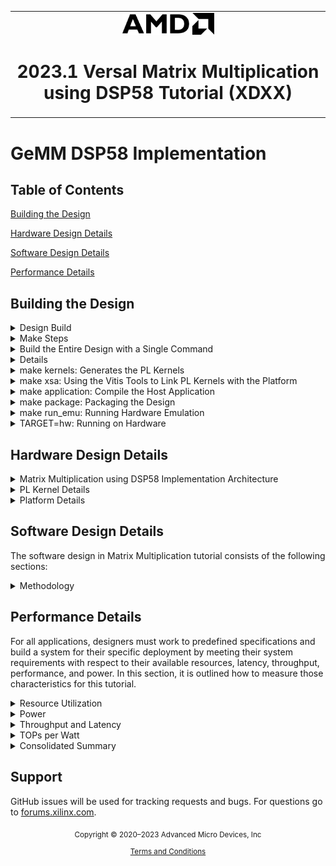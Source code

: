 <table class="sphinxhide" width="100%">
 <tr width="100%">
    <td align="center"><img src="https://raw.githubusercontent.com/Xilinx/Image-Collateral/main/xilinx-logo.png" width="30%"/><h1>2023.1 Versal Matrix Multiplication using DSP58 Tutorial (XDXX)</h1>
   </td>
 </tr>
</table>

# GeMM DSP58 Implementation

## Table of Contents

[Building the Design](#Building-the-Design)

[Hardware Design Details](#Hardware-Design-Details)

[Software Design Details](#Software-Design-Details)

[Performance Details](#Performance-Details)

## Building the Design

<details>
<summary>Design Build</summary> 
	
### Design Build

In this section, you learn to build and run the Matrix Multiplication design using the DSP58 Engines in Versal device. You will compile the design and integrate it into a larger system design (including the PS host application).

The Makefile used to build the design takes 2 user inputs from command line. These are -
TARGET (hw/hw_emu)
GEMM_SIZE (32, 64, 128, 256, 512 or 1024)

Based on these inputs, the design flow will generate a new directory (called `build/`). Underneath are subdirectories named gemm_GEMM_SIZExGEMM_SIZExGEMM_SIZE.  For example if GEMM_SIZE is given as 64, a subdirectory named gemm_64x64x64 will be created under build directory. Underneath, `hw_emu/` and/or `hw/` subfolders will be created. These folders contain a host app executable and the builds targeted to `hw` or `hw_emu` respectively. The `hw_emu/` subfolder contains the build for hardware emulation. The `hw/` subfolder contains the build for a hardware run on a VCK190 board.

</details>

<details>
<summary>Make Steps</summary> 
	
### Make Steps

To run the following `make` steps (for example, `make kernels`, `make xsa`, `make application`, and `make package`), you must be in the `gemm_dsp58/` folder. The following options can be specified in the `make` steps. Instructions for how to apply them are provided later in this section.

`TARGET:` This option can be set to `hw` or `hw_emu` to build the design in the hardware or hardware emulation flow. The default is `hw_emu`.

`GEMM_SIZE:` This option can be set to 32, 64, 128, 256, 512 or 1024

The Makefile uses the following directory references:

```
## Relative directory
RELATIVE_PROJECT_DIR := ./
PROJECT_REPO := $(shell readlink -f $(RELATIVE_PROJECT_DIR))
DESIGN_REPO  := $(PROJECT_REPO)/design
PL_SRC_REPO  := $(DESIGN_REPO)/pl_src
CONSTRAINTS_REPO  := $(PL_SRC_REPO)/constraints
HOST_APP_SRC := $(DESIGN_REPO)/host_app_src
SYSTEM_CONFIGS_REPO    := $(DESIGN_REPO)/system_configs
VIVADO_METRICS_SCRIPTS_REPO := $(DESIGN_REPO)/vivado_metrics_scripts

BASE_BLD_DIR := $(PROJECT_REPO)/build_$(PL_FREQ)
GEMM_BLD_DIR     := $(BASE_BLD_DIR)/gemm_$(MAT_DIMS)
BUILD_TARGET_DIR := $(GEMM_BLD_DIR)/$(TARGET)

VIVADO_REPORTS_REPO := $(PROJECT_REPO)/vivado_reports_dir
BLD_VIVADO_REPORTS_DIR := $(VIVADO_REPORTS_REPO)/gemm_$(MAT_DIMS)

EMBEDDED_PACKAGE_OUT := $(BUILD_TARGET_DIR)/package
EMBEDDED_EXEC_SCRIPT := run_script.sh

```

</details>

<details>
<summary>Build the Entire Design with a Single Command</summary>

### Build the Entire Design with a Single Command

If you are already familiar with Vitis kernel compilation flows, you can build the entire design with one command: 

```bash
make run (default TARGET=hw_emu, GEMM_SIZE=64) 
```

or 

```bash
make run TARGET=hw (Target is hardware, GEMM_SIZE=64)
```

This command runs the `make kernels`, `make xsa`, `make application`, `make package`, and `make run_emu` steps for hardware emulation or to run on hardware (VCK190 board) depending on the `TARGET` you specify. The settings also apply to individual make steps listed below.

The generated files are placed under an individual directory: `$(BUILD_TARGET_DIR)/`. Each `make` step to build the design is specified in the following sections. These sections also detail the options used and the location of input and output files in each case.

</details>

<details>

See [this page](https://docs.xilinx.com/r/en-US/ug1393-vitis-application-acceleration/v-Command) for a detailed description of all Vitis compiler switches. The following table provides a summary of the switches used. 


|Switch|Description|
|  ---  |  ---  |
|--target \| -t [hw\|hw_emu]|Specifies the build target.|
|--platform \| -f|Specifies the name of a supported acceleration platform as specified by the $PLATFORM_REPO_PATHS environment variable or the full path to the platform XPFM file.|
|--save-temps \| -s|Directs the Vitis compiler command to save intermediate files/directories created during the compilation and link process. Use the `--temp_dir` option to specify a location to write the intermediate files to.|
|--temp_dir <string>|This allows you to manage the location where the tool writes temporary files created during the build process. The temporary results are written by the Vitis compiler, and then removed, unless the `--save-temps` option is also specified.|
|--verbose|Display verbose/debug information.|
|--compile \| -c|Required for compilation to generate XO files from kernel source files.|
|--kernel \<arg\>\|-k \<arg\>|Compile only the specified kernel from the input file. Only one -k option is allowed per Vitis compiler command.|
|-D \| --define  \<Macro Name\>=\<value\>|Defines Macros for the compiler.|
|--output \| -o|Specifies the name of the output file generated by the V++ command. The kernel output should be XO.|

Following RTL files are used in this design

```
${PL_SRC_REPO}/rtl/BDELAY.vhd
${PL_SRC_REPO}/rtl/FIXGEMM.vhd
${PL_SRC_REPO}/rtl/SDELAY.vhd
${PL_SRC_REPO}/rtl/sfixed_pkg.vhd
${PL_SRC_REPO}/rtl/cfixed_pkg.vhd
${PL_SRC_REPO}/rtl/DSP_GW.vhd
${PL_SRC_REPO}/rtl/FIXGEMM_WRAPPER.vhd
${PL_SRC_REPO}/rtl/control_logic.sv
${PL_SRC_REPO}/rtl/gemm_top.sv
${PL_SRC_REPO}/rtl/ps_slave.sv
${PL_SRC_REPO}/rtl/DSP_data_controller.sv
${PL_SRC_REPO}/rtl/op_uram.sv
${PL_SRC_REPO}/rtl/row_uram.sv
${PL_SRC_REPO}/rtl/col_uram.sv
${PL_SRC_REPO}/rtl/gemm_large_ocm.sv
${PL_SRC_REPO}/rtl/partial_sum_bram.sv
${PL_SRC_REPO}/rtl/synchronizer.sv

```

<!---
(For hw_emu step, Row and Column URAMs are initialized to reduce simulation run time.) These files are located under $(PL_SRC_REPO)/mem_init_files/init_files_GEMM_SIZExGEMM_SIZExGEMM_SIZE folder)
--->

$(CONSTRAINTS_REPO)/gemm_dsp58.tcl provides constraints for synthesis and implementation. 

Following is the output xo file

```
$(PROJECT_REPO)/build/gemm_GEMM_SIZExGEMM_SIZExGEMM_SIZE/gemm_large_ocm.xo

```

</details>

<details>
<summary>make kernels: Generates the PL Kernels </summary> 

### make kernels: Generates the PL Kernels

This step uses the RTL and mem_init_files specified above to generate the PL kernel (gemm_large_ocm.xo)

</details>

<details>
<summary>make xsa: Using the Vitis Tools to Link PL Kernels with the Platform</summary> 
 
### make xsa: Using the Vitis Tools to Link HLS Kernels with the Platform

After the kernel is generated, you can use the Vitis compiler to link it with the platform to generate an XSA file. 

The Vitis tools allow you to integrate the kernels into an existing extensible platform. This is an automated step from a software developer perspective where the platform chosen is provided by the hardware designer (or you can opt to use one of the many extensible base platforms provided by Xilinx and the Vitis tools build the hardware design and integrate the kernels into the design).
 
The command to run this step is shown as follows 

```
make xsa TARGET=<hw/hw_emu> GEMM_SIZE=<64,128,256,512,1024>
``` 

The expanded command is as follows:

```
cd $(BUILD_TARGET_DIR);	\

v++ -l --platform xilinx_vck190_base_202310_1 --save-temps --temp_dir $(BUILD_TARGET_DIR)/_x \
   --verbose -g --clock.freqHz 500000000:gemm_large_ocm_0 --clock.defaultTolerance 0.001 \
   --config $(SYSTEM_CONFIGS_REPO)/gemm.cfg --vivado.prop fileset.sim_1.xsim.simulate.log_all_signals=true \
   --vivado.prop run.synth_1.{STEPS.SYNTH_DESIGN.ARGS.CONTROL_SET_OPT_THRESHOLD}={16} \
   --vivado.prop run.synth_1.{STEPS.SYNTH_DESIGN.ARGS.KEEP_EQUIVALENT_REGISTERS}={true} \
   --xp vivado_prop:run.impl_1.STEPS.PLACE_DESIGN.TCL.PRE=$(CONSTRAINTS_REPO)/gemm_dsp58.tcl
   -t hw_emu -o $(BUILD_TARGET_DIR)/gemm.hw_emu.xclbin $(PROJECT_REPO)/build/gemm_GEMM_SIZExGEMM_SIZExGEMM_SIZE/gemm_large_ocm.xo
```

See [this page](https://docs.xilinx.com/r/en-US/ug1393-vitis-application-acceleration/Building-the-Device-Binary) for a detailed description of Vitis linking options. The following table provides a summary of the switches used. 

|Switch|Description|
|  ---  |  ---  |
|--platform \| -f|Specifies the name of a supported acceleration platform as specified by the $PLATFORM_REPO_PATHS environment variable or the full path to the platform XPFM file.|
|--save-temps \| -s|Directs the V++ command to save intermediate files/directories created during the compilation and link process. Use the `--temp_dir` option to specify a location to write the intermediate files to.|
|--temp_dir <string>|This allows you to manage the location where the tool writes temporary files created during the build process. The temporary results are written by the Vitis compiler, and then removed, unless the `--save-temps` option is also specified.|
|--verbose|Display verbose/debug information.|
|--output \| -o|Specifies the name of the output file generated by the V++ command. In this design the outputs of the HLS/DSP kernels with their interfacing with the PL kernels are in XO files.|
|--vivado.prop \<arg\>|Specifies properties for the Vivado Design Suite to be used during synthesis and implementation of the FPGA binary (xclbin). See [this page](https://docs.xilinx.com/r/en-US/ug1393-vitis-application-acceleration/vivado-Options) for detailed Vivado options.|
|--profile.data [<kernel_name>\|all]:[<cu_name>\|all]:[<interface_name>\|all]\(:[counters\|all]\)|Enables monitoring of data ports through the monitor IPs. This option needs to be specified during linking. See [this page](https://docs.xilinx.com/r/en-US/ug1393-vitis-application-acceleration/profile-Options) for detailed profiling options.|
|--profile.trace_memory \<FIFO\>:\<size\>\|\<MEMORY\>[\<n\>]|When building the hardware target \(-t=hw\), use this option to specify the type and amount of memory to use for capturing trace data. See [this page](https://docs.xilinx.com/r/en-US/ug1393-vitis-application-acceleration/profile-Options) for detailed profiling options.|
|--config <config_file>|Specifies a configuration file containing V++ switches.|

The information to tell the linker how to connect the PL kernels together is described in a configuration file, `system_configs/gemm.cfg`. The file describes the overall connection scheme of the system.

```
[connectivity]
nk=gemm_large_ocm:1:gemm_large_ocm_0

[clock]
id=0:gemm_large_ocm_0.S_AXI_ACLK

[advanced]
## Disable Profiling in hw_emu so that it is faster...
param=hw_emu.enableProfiling=false
## Export the xsa of the design..
param=compiler.addOutputTypes=hw_export
param=compiler.worstNegativeSlack=-1.0
[vivado]
prop=run.synth_1.STRATEGY=Flow_PerfOptimized_high
prop=run.impl_1.STEPS.OPT_DESIGN.is_enabled=true
prop=run.impl_1.STEPS.OPT_DESIGN.ARGS.DIRECTIVE=Explore
prop=run.impl_1.STEPS.PLACE_DESIGN.ARGS.DIRECTIVE=ExtraTimingOpt
prop=run.impl_1.STEPS.PHYS_OPT_DESIGN.is_enabled=true
prop=run.impl_1.STEPS.PHYS_OPT_DESIGN.ARGS.DIRECTIVE=AggressiveExplore
#prop=run.impl_1.STEPS.ROUTE_DESIGN.ARGS.MORE OPTIONS=-tns_cleanup
prop=run.impl_1.STEPS.ROUTE_DESIGN.ARGS.DIRECTIVE=AggressiveExplore
```

See [this page](https://docs.xilinx.com/r/en-US/ug1393-vitis-application-acceleration/Vitis-Compiler-Configuration-File) for a detailed description of the Vitis compiler configuration file. A summary of the configuration options used is provided in the following table. 


|Switch|Comment|
|  ---  |  ---  |
|--connectivity.nk|Number of kernels. `gemm_large_ocm:1:gemm_large_ocm_0` means that the Vitis compiler should instantiate one gemm_large_ocm kernel and name the instance `gemm_large_ocm_0`.|
|param=hw_emu.enableProfiling=false - This option disables profiing during hw_emu for faster run time|
|param=compiler.addOutputTypes=hw_export| This option tells the Vitis compiler that besides creating an XCLBIN file, it also outputs an XSA file which is needed to create a post-Vivado fixed platform for Vitis software development.|
param=compiler.worstNegativeSlack=-1.0 - This parameter sets 210ps tolerance for WNS
prop=run.synth_1.STRATEGY=Flow_PerfOptimized_high - This parameter sets Synthesis streategy
prop=run.impl_1.STEPS.OPT_DESIGN.is_enabled=true - This option enables opt design directive
prop=run.impl_1.STEPS.OPT_DESIGN.ARGS.DIRECTIVE=Explore - This option sets the value of opt design stage directive
prop=run.impl_1.STEPS.PLACE_DESIGN.ARGS.DIRECTIVE=ExtraTimingOpt - This option sets the value of place design directive
prop=run.impl_1.STEPS.PHYS_OPT_DESIGN.is_enabled=true - This option enables physical optimzation directive
prop=run.impl_1.STEPS.PHYS_OPT_DESIGN.ARGS.DIRECTIVE=AggressiveExplore - This option sets value of physical optimization directive
prop=run.impl_1.STEPS.ROUTE_DESIGN.ARGS.DIRECTIVE=AggressiveExplore - This option sets value of route design directive

The Vitis™ compiler calls the Vivado™ IP integrator under the hood to build the design. The platform and kernels are input to the Vivado Design Suite, which produces a simulation XSA or an XSA after running place and route on the design. The point at which the XSA is produced from Vivado depends on the `-target` option set on the Vitis compiler command line. 

You can now view the Vivado project, which is located in the `$(BUILD_TARGET_DIR)/_x/link/vivado/vpl/prj` directory. You have now generated the XCLBIN file, `$(BUILD_TARGET_DIR)/gemm.hw_emu.xclbin`, that is used to execute your design on the platform.

</details>

<details>
<summary>make application: Compile the Host Application</summary> 

### make application: Compile the Host Application

You can compile the host application by following the typical cross-compilation flow for the Cortex A72 processor. To build the application, run the following command 

```
make application 
```
or

```
cd $(BUILD_TARGET_DIR);	\

aarch64-xilinx-linux-g++ -mcpu=cortex-a72.cortex-a53 -march=armv8-a+crc -fstack-protector-strong \
   -D_FORTIFY_SOURCE=2 -Wformat -Wformat-security -Werror=format-security --sysroot=$(SDKTARGETSYSROOT) -O -c \
   -std=c++14 -D__linux__ \
   -DM_LARGE=$(GEMM_SIZE) -DN_LARGE=$(GEMM_SIZE) -DL_LARGE=$(GEMM_SIZE) \
   -I$(SDKTARGETSYSROOT)/usr/include/xrt -I$(SDKTARGETSYSROOT)/usr/include -I$(SDKTARGETSYSROOT)/usr/lib -I$(HOST_APP_SRC)/$(MAT_DIMS) \
$(HOST_APP_SRC)/main.cpp -o $(BUILD_TARGET_DIR)/gemm_top_app.o \
   -L$(SDKTARGETSYSROOT)/lib -lxrt_coreutil

aarch64-xilinx-linux-g++  -mcpu=cortex-a72.cortex-a53 -march=armv8-a+crc -fstack-protector-strong \
   -D_FORTIFY_SOURCE=2 -Wformat -Wformat-security -Werror=format-security --sysroot=$(SDKTARGETSYSROOT) \
   $(BUILD_TARGET_DIR)/gemm_top_app.o -L$(SDKTARGETSYSROOT)/usr/lib -lxrt_coreutil \
   -o $(BUILD_TARGET_DIR)/gemm_dsp_xrt.elf
```


See [this page](https://xilinx.github.io/XRT/master/html/index.html) for XRT documentation. See [this page](https://docs.xilinx.com/r/en-US/ug1076-ai-engine-environment/Programming-the-PS-Host-Application) for details of host application programming.


|Switch|Description|
|  ---  |  ---  |
|-O \| Optimize.| Optimizing compilation takes somewhat more time, and a lot more memory for a large function. With -O, the compiler tries to reduce code size and execution time, without performing any optimizations that can take a great deal of compilation time.|
|-D__linux__|
|-DXAIE_DEBUG|Enable debug interface capabilities where certain core status, event status, or stack trace can be dumped out.|
|-D\<Pre-processor Macro String\>=\<value\>|Pass Pre-processor Macro definitions to the cross-compiler.|
|-I \<dir\>|Add the directory `dir` to the list of directories to be searched for header files.|
|-o \<file\>|Place output in file `<file>`. This applies regardless of the output being produced, whether it be an executable file, an object file, an assembler file or preprocessed C code.|
|--sysroot=\<dir\>|Use `dir` as the logical root directory for headers and libraries. For example, if the compiler would normally search for headers in `/usr/include` and libraries in `/usr/lib`, it will instead search `dir/usr/include` and `dir/usr/lib`. This is automatically set by the `env_setup.sh` script|
|-l\<library\>|Search the library named `library` when linking. The 2D-FFT tutorial requires `adf_api_xrt` and `xrt_coreutil` libraries.|
|-L \<dir\>|Add directory `<dir>` to the list of directories to be searched for -l.|

The following is a description of the input sources compiled by the cross-compiler compiler command. 

|Inputs Sources|Description|
|  ---  |  ---  |
|$(HOST_APP_SRC)/main.cpp|Source application file for the `gemm_dsp_xrt.elf` that will run on an A72 processor.|
|$(HOST_APP_SRC)/matrix_A_data.h, matrix_B_data.h|Matrix A and B Data to be used for matrix multiplication.|
|$(HOST_APP_SRC)/output_data.h|Golden data to which DUT output will be compared.|

The following is a description of the output objects that results from executing the cross-compiler command with the above inputs and options. 

|Output Objects|Description|
|  ---  |  ---  |
|$(BUILD_TARGET_DIR)/gemm_dsp_xrt.elf|The executable that will run on an A72 processor.|

</details>

<details>
<summary>make package: Packaging the Design</summary> 
 
### make package: Packaging the Design

With the Kernel outputs created, as well as the new platform, you can now generate the programmable device image (PDI) and a package to be used on an SD card. The PDI contains all the executables, bitstreams, and configurations of the device. The packaged SD card directory contains everything to boot Linux, the generated applications, and the XCLBIN.

The command to run this step is as follows (default `TARGET=hw_emu`):

```
make package
``` 

or 

```
cp $(PROJECT_REPO)/run_script.sh $(BUILD_TARGET_DIR)/
cd $(BUILD_TARGET_DIR);	\

v++ -p -t hw --save-temps --temp_dir $(BUILD_TARGET_DIR)/_x -f xilinx_vck190_base_202310_1 \
   --package.rootfs $(XLNX_VERSAL)/rootfs.ext4 --package.kernel_image $(XLNX_VERSAL)/Image --package.boot_mode=sd \
   --package.out_dir $(BUILD_TARGET_DIR)/package --package.image_format=ext4 --package.sd_file $(BUILD_TARGET_DIR)/gemm_dsp_xrt.elf \
   $(BUILD_TARGET_DIR)/gemm.hw.xclbin
```

If the `XRT_ROOT` is set, the following Vitis compiler flags are also set:

```
   --package.sd_dir $(XRT_ROOT)
```

See [this page](https://docs.xilinx.com/r/en-US/ug1393-vitis-application-acceleration/package-Options) for more details about packaging the system.


|Switch|Description|
|  ---  |  ---  |
|--target \| -t [hw\|hw_emu]|Specifies the build target.|
|--package \| -p|Packages the final product at the end of the Vitis compile and link build process.|
|--package.rootfs \<arg\>|Where \<arg\> specifies the absolute or relative path to a processed Linux root file system file. The platform RootFS file is available for download from xilinx.com. Refer to the [Vitis Software Platform Installation](https://docs.xilinx.com/r/en-US/ug1393-vitis-application-acceleration/Vitis-Software-Platform-Installation) for more information.|
|--package.kernel_image \<arg\>|Where \<arg\> specifies the absolute or relative path to a Linux kernel image file. Overrides the existing image available in the platform. The platform image file is available for download from xilinx.com. Refer to the [Vitis Software Platform Installation](https://docs.xilinx.com/r/en-US/ug1393-vitis-application-acceleration/Vitis-Software-Platform-Installation) for more information.|
|--package.boot_mode \<arg\>|Where \<arg\> specifies <ospi\|qspi\|sd> Boot mode used for running the application in emulation or on hardware.|
|--package.image_format|Where \<arg\> specifies \<ext4\|fat32\> output image file format. `ext4` is the Linux file system and `fat32` is the Windows file system.|
|--package.sd_file|Where \<arg\> specifies an ELF or other data file to package into the `sd_card` directory/image. This option can be used repeatedly to specify multiple files to add to the `sd_card`.|

|Inputs Sources|Description|
|  ---  |  ---  |
|$(XRT_ROOT)|The PS host application needs the XRT headers in this folder to execute. Set in the `env_setup.sh`.|
|$(XLNX_VERSAL)/rootfs.ext4|The root filesystem file for PetaLinux.|
$(XLNX_VERSAL)/Image|The pre-built PetaLinux image the processor boots from.|
|$(BUILD_TARGET_DIR)/gemm_dsp_xrt.elf|The PS host application executable created in the `make application` step.|
|$(BUILD_TARGET_DIR)/gemm.hw_emu.xclbin|The XCLBIN file created in the `make xclbin` step.|

The output of the V++ Package step is the package directory that contains the contents to run hardware emulation. 

|Output Objects|Description|
|  ---  |  ---  |
|$(BUILD_TARGET_DIR)/package|The hardware emulation package that contains the boot file, hardware emulation launch script, the PLM and PMC boot files, the PMC and QEMU command argument specification files, and the Vivado simulation folder.|

</details>

<details>
<summary>make run_emu: Running Hardware Emulation</summary>

### make run_emu: Running Hardware Emulation

After packaging, everything is set to run hardware emulation. To run emulation, use the following command (default `TARGET=hw_emu`):

```
make run_emu 
```

or

```
###########################################################################
Hardware Emulation Goto:
$(BUILD_TARGET_DIR)/package

and do:
./launch_hw_emu.sh or ./launch_hw_emu.sh -g (for waveform viewer)...

```
When hardware emulation is launched, you see the QEMU simulator load. Wait for the autoboot countdown to go to zero. After a few minutes, the root Linux prompt comes up: 

```bash
root@versal-rootfs-common-2023.1:~#
```

After the root prompt comes up, run the following commands to run the design:  

```
cd /mnt
export XILINX_XRT=/usr
./gemm_dsp_xrt.elf a.xclbin
```

The `gemm_dsp_xrt.elf` executes. After a few minutes, you should see the output with `TEST PASSED` on the console. When this is shown, run the following keyboard command to exit the QEMU instance: 

```
#To exit QEMU Simulation
Press CtrlA, let go of the keyboard, and then press x 
```

To run with waveform, do the following:

```
cd $(BUILD_TARGET_DIR)/package
./launch_hw_emu.sh -g
```
The XSIM Waveform Viewer is launched. Drag and drop the signals into the viewer and click **Play** to start the emulation. Go back to the terminal and wait for the Linux prompt to show up. In the XSIM Waveform Viewer, you will see the signals you added to the waveform adjusting over the execution of the design. When this is done, hit the pause button and close the window to end the emulation.Data Integrity mismatch due to software issue in Hardware Emulation,Design works in Hardware run.

</details>

<details>
<summary>TARGET=hw: Running on Hardware</summary>

### Running on Hardware

To run the design on hardware, rerun the following `make` steps with `TARGET=hw` and other applicable options (see the preceding `make` steps specified above).

```
make kernels TARGET=hw 
make xsa TARGET=hw 
make application TARGET=hw
make package TARGET=hw 
```

These commands create a `$(BUILD_TARGET_DIR)` folder with the kernels, xsa, and `package` for a hardware run. 

Run the following step to set up the execution file, generated images, and base images (`$(BUILD_TARGET_DIR)/package/sd_card` and `$(BUILD_TARGET_DIR)/package/sd_card.img`).

```
make run_emu TARGET=hw 
```

These commands create a `build/hw` folder with the kernels, XCLBIN, and `package` for a hardware run. Follow steps 1-9 to run the `gemm_dsp_xrt.elf` executable on your VCK190 board. 

**Step 1.** Ensure your board is powered off. 

**Step 2.** Use an SD card writer (such as balenaEtcher) to flash the `sd_card.img` file to an SD card. 

**Step 3.** Plug the flashed SD card into the top slot of the VCK190 board. 

**Step 4.** Set the switch (`SW1 Mode\[3:0\]=1110 = OFF OFF OFF ON`).

**Step 5.** Connect your computer to the VCK190 board using the USB cable included with the board. 

**Step 6.** Open a TeraTerm terminal and select the correct COM port. Set the port settings to the following: 

```
Port: <COMMXX>
Speed: 115200
Data: 8 bit
Parity: none
Stop Bits: 1 bit
Flow control: none
Transmit delay: 0 msec/char 0 msec/line
```

**Step 7.** Power on the board.

**Step 8.** Wait until you see the `root@versal-rootfs-common-2023_1` Linux command prompt. Press enter a few times to get past any `xinit` errors. 

**Step 9.** Run the following commands in the TeraTerm terminal: 

```
mount /dev/mmcblk0p1 /mnt
cd /mnt
export XILINX_XRT=/usr

./gemm_dsp_xrt.elf a.xclbin
```

</details>

## Hardware Design Details

<details>
<summary> Matrix Multiplication using DSP58 Implementation Architecture </summary>

### Matrix Multiplication using DSP58 Implementation Architecture 

In this design, Matrix Multiplication is implemented using DSP58 Systolic array of size 32x32. i.e There are 32 DSP58 cascade chains, each chain having 32 DSP58s. Thus 32x32 matrix is the basic matrix multiplication size. Larger matrices are broken down into submatrices of size 32x32. 

Basic 32x32 Multiplication is performed as follows -

Matrix A row data moves upwards along DSP A Port cascade chain. For first 32 clocks data is only shifted into the DSP chains. So after 32 clocks, Row 0 of Matrix A is populated in first DSP cascade chain,
Row 1 is populated in next cascade chain and so on, as shown in the below diagram. 
show in the below diagram

![Image of Matrix A data movement](images/Matrix_A_data_movement.png)

#### Calculating First Row of Output Matrix

After Matrix A elements are shifted into cascade chain, last row of matrix B is driven clock-by-clock to the bottom most DSP of the first cascade chain, as shown in the below diagram

![Image of Matrix B data movement](images/Matrix_B_data_movement.png)

First Row of output matrix is calculated as follows - 

Bottom most DSP calculates A[0,31] *B[31,0] and sends the output to upper DSP via PCOUT cascade port. On 2nd clock upper DSP starts receiving B[30,0], B[30,1], … B[30,31] (i.e Row 30 of Matrix B).
So,on 2nd clock, 2nd DSP calculates A[0,30]* B [30,0] + PCOUT = A[0,30] *B[30,0] + A[0,31]* B[31,0], and sends it up to the 3rd DSP. 3rd DSP starts receiving Matrix B Column 29 on 3rd clock, computes 
3rd MAC operation and send up to 4th DSP. Thus after 32nd clock, top DSP has generated Row 0 Column 0 element of the output matrix.

On 2nd clock, bottom DSP receives B[31,1] and it calculates A[0,31] * B[31,1] which is the beginning of the MAC operation for Row 0 Column 1 element of output matrix. Row 0, Column 1 calculations traverse 
upwards in a similar way, and on 33rd clock, top DSP generates Row  0 Column 1 element of the output matrix. 

Similarly for next 30 clocks, (that is, clock 34 to 63) top DSP of first cascade chain generates other 30 elements of Row 0 of the output matrix

Other rows of output matrix are calculated as follows - 

B[31,0], B[31,1], … B[31,31] elements, that is row 31 of Matrix B is shifted to next DSP chain every clock. Hence Start of driving Matrix A Rows to subsequent DSP chains is also started with one clock delay.
So bottom DSP of 2nd cascade chain starts on 2nd clock and it computes A[1,31] * B[31,0], which is beginning of the MAC operation for Row 1 Column 0 element of output matrix. Thus 2nd cascade chain is 1 
clock delayed wrt first cascade chain and it generates its 32 outputs from clock 33 to 64. These outputs are Row 1 of the output matrix. Each subsequenct cascade chain is one clock delayed wrt previous 
chain, and thus the last cascade chain generates Row 31 outputs on clock 63 to 94.

#### 32x32 Matrix Multiplication Latency

For the first 32 clocks, Matrix A Row 0 is loaded into first cascade chain. Over next 32 clocks, First cascade chain calculates first row of output matrix, and for next 32 clocks, other rows of
output matrix are generated. However after 64 clocks, first DSP cascade chain can receive first row data for next 32x32 matrix.

Larger matrices are broken down into smaller 32x32 matrices. For example, 1Kx1Kx1K Matrices are represented as follows, where each box is 32x32 matrix –

![Image of GEMM DSP Implementation Submatrices](images/submatrices.png)

Output matrix is -

![Image of GEMM DSP Implementation Output Matrix](images/output_matrix.png)

#### Data Flow for larger matrices 

Matrix A00 is first multiplied with Matrix B00, which is the basic 32x32 matrix multiplication. Over the first 96 clocks, each DSP chain produces 32 outputs, thus total 1K outputs are generated which are the partial sums for the final output. These partial sums are written to 64 partial sum BRAMs.
After 64 clocks, first cascade chain is done with A00 *B00 submatrix, and it then starts performing A00* B01 to calculate partial sums for the
next column of the output matrix. Likewise over next 32 clocks, other DSP cascade chains will also complete A00 *B00 matrix multiplication and
move to A00* B01 submatrix multiplication. This way Matrix A00 is multiplied with Matrix B00, B01, B02 … B0,31.

This completes A00 submatrix multiplications. Next, we read A01 submatrix of Matrix A, and it gets multiplied with submatrices of Matrix B. The 
partial sums are added to the partial sums previous generated, and stored back. Thus we will keep moving along the first row of Matirx A and 
multiply that submatrix with submatrices of Matirx B. This will continue for 32 iterations, and in the 32nd iteration, data is written to Output 
BRAM instead of partial Sum BRAM. This completes computation of the first row of the output matrix.

Then we will move to the next row of Matrix A and all these steps are repeated. After 32 such iterations, 1Kx1Kx1K matrix multiplication will be completed.

#### Matrix Calculation Latency for large matrices

32x32 matrix calculation requires 96 clocks. However first cascade chain in the DSP58 array is done with its computation after 64 clocks, and it 
can start receiving data for next submatrix. Thus for 32 clocks, there is overlap of previous and new submatrix calculations. So the total
number of clocks required for large matix multiplication is 64 * No. of Sbumatrices + 32.

In this design, DSP clock is operating at 750MHz (1.33ns). 

The following figure shows block diagram of the design. 

![Image of GEMM DSP Implementation Architecture](images/Gemm_DSP_Block_Diagram.png)

</details>

<details>
<summary>PL Kernel Details</summary>

### PL Kernel Details

GeMM DSP RTL design can be divided into 2 main parts -
 First one is the core matrix mutliplication functionality, gemm_top module is the top level module that implements this functionality.
 Second part involves data mover logic for writing Matrix A and B data and to read the matrix output from host application. This is implemented in ps_slave module.

 In this design, core DSP logic operates at 750MHz while rest of the logic operates at 375 MHz. There is synchronizer module to handle synchronization of signals going across these 2 clock domains

 gemm_large_ocm \
 |-gemm_top \
 |-ps_slave \
 |-synchronizer

 Underneath gemm_top module, following modules are instantiated -

 1. FIXGEMM_WRAPPER - This module implements the systolic array of 1K DSP58 Engines
 2. row_uram - These are the URAMs which store Matrix A data. Entire 1Kx1K matrix A is stored in URAMs
 3. col_uram - These are the URAMs which store Matrix B data. Entire 1Kx1K matrix B is stored in URAMs
 4. partial_sum_bram - There are 64 partial Sum BRAMs (512 x 64) to store the partial sum
 5. op_uram - These URAMs store the final output of the matrix multiplication
 6. DSP_data_controller - This module controls input data to DSP58 array and output from DSP58 array  
 7. control_logic  - This module controls writes/reads to/from URAMs

 Underneath FIXGEMM_WRAPPER, FIXGEMM entity is instantiated, underneath which there is DSP_GW instantiations.

</details>

<details>
<summary>Platform Details</summary>

### Platform Details

The base platform contains the control interface and processing system (CIPS), NoC,and the interfaces among them.
 The Vitis compiler linker step builds on top of the base platform by adding the PL kernels. To add the various 
functions in a system-level design, PL kernels are added to the base platform depending on the application (that is, the PL kernels present in each design might vary). In the design, the components are added by the Vitis 
compiler `-l` step. 

(See [make xsa](#make-xsa-using-the-vitis-tools-to-link-hls-kernels-with-the-platform)) and include the following:

* `gemm_large_ocm` DSP kernel (`gemm_large_ocm.xo`)
* Connections interfaces are defined in the system configuration file

To see a schematic view of the design with the extended platform as shown in the following figure, open the following in Vivado:

`build/gemm_GEMM_SIZExGEMM_SIZExGEMM_SIZE/[hw|hw_emu]/_x/link/vivado/vpl/prj/prj.xpr`

</details>

## Software Design Details

The software design in Matrix Multiplication tutorial consists of the following sections:

<details>
<summary>Methodology</summary>

### Methodology

#### Frequency Selection

The `gemm_large_ocm` kernel operates at 800 MHz

#### Timing Closure


For timing closure of the whole design, different implementation properties are used, as mentioned in the `make xsa` step above. These strategies are required because timing is not met for default implementation settings. Routing Congestion limits operating frequency to 800MHz. 

For more information about implementation strategies, see the _Vivado Implementation User Guide_ [UG904](https://docs.xilinx.com/r/en-US/ug904-vivado-implementation)

### Data Flow

Host ps_app writes Matrix A and B data and enables DUT. It then polls for Done signal from DUT. When DUT is done, Host app reads Output URAM and compares the URAM read data with golden data. Golden input Matrix data for Matrix A and B, and golden expected data are stored in arrays which are read by host app.

#### Top Function

The PS host application (`main.cpp`) is cross-compiled to get the executable. Flow in main.cpp is as follows -

1. Include the required headers and define the required macros:

```
#include <stdio.h>
#include <stdlib.h>
#include <stdint.h>
#include <fstream>
#include <iostream>
#include <string>
#include "experimental/xrt_aie.h"
#include "experimental/xrt_kernel.h"
#include "experimental/xrt_bo.h"

2. Include input and output arrays

#include "matrix_A_data.h"
#include "matrix_B_data.h"
#include "output_data.h"

...
```

3. Check the command line argument. The beginning of the A72 application is represented by the `main` function. It takes in one command line argument: an XCLBIN file.

   - Open the device and load the XCLBIN:

   ```
   auto dhdl = xrtDeviceOpen(0);
   auto xclbin = load_xclbin(dhdl, xclbinFilename);
   auto top = reinterpret_cast<const axlf*>(xclbin.data());
   ```
   - Open the GEMM DSP58 kernel and obtain handles to start the kernel. 

   ```
   ...
   xrtKernelHandle gemm_top_khdl;
   xrtRunHandle gemm_top_rhdl;
   ...
   gemm_top_khdl = xrtPLKernelOpen(dhdl, top->m_header.uuid, gemm_top_obj);
   gemm_top_rhdl = xrtRunOpen(gemm_top_khdl);
   ...
   ```

```
4. main Function
int main(int argc, char** argv)
```
#### Sub-Function Details
test_gemm - This function programs matrix A and B URAMs from the array data and sets other control registers and then enables the gemm kernel.

check_done - This function polls for Done signal to be set from DUT.

read_perf - This function reads the performance counter value counted by the DUT. Gemm kernel counts the number of clocks required for matrix multiplication operation. Note - this count does not include time required for input and output data movement.

golden_check - This function compares data from Output URAM with the golden data. It maintains error counter which is used to decide if test passed or failed.

gemm_soft_reset_pulse - This function generates soft reset to DUT. 

<summary>PS Host Application</summary>
	
### PS Host Application

```
void gemm_bring_up(void) 
{

unsigned int i, j;
uint32_t uram_data;
unsigned int waddr;
    printf("Writing into registers\n");
    // 1. Write to Control register with Address autoincrement bit set to 1
    //    Write to address 0x10 data = 0x2
    xrtKernelWriteRegister(gemm_top_khdl, 0x10,  0x2);
    // 2. Write to Indirect address register value of 0
    //    Write to address 0x1C, data = 0
    xrtKernelWriteRegister(gemm_top_khdl, 0x1C,  0x0);

    // 3. Write to indirect address control register, Valid bit = 1, R/W## = 0
    //    Write to address 0x18 data = 0x1
    xrtKernelWriteRegister(gemm_top_khdl, 0x18,  0x1);

    // Write 16 32x32 A Matrices into Row URAMs at adress 0x20
    // Size of each Matrix is 2KB, total size = 32KB
    // Data is arrangde in 32-bit wide entry (4Byte)
    // So total lines = 8K
     
    printf("Writing Matrix A\n");
    waddr = 0;
    for (i=0; i<NUM_ROW_URAM; i=i+1) {   // Only 8 URAMs are populated
       for (j=0; j<(MATRIX_A_SIZE/NUM_ROW_URAM); j=j+1) { // 1024 locations written to 8 URAMs
          uram_data = matrix_A_data[MATRIX_A_SIZE/NUM_COL_URAM*i+j]; 
          xrtKernelWriteRegister (gemm_top_khdl, 0x20, uram_data);
       }
       // Increment the address
       waddr += 0x8000;
       xrtKernelWriteRegister (gemm_top_khdl, 0x1c, waddr);
    }
    
    waddr = 0x200000;
    xrtKernelWriteRegister (gemm_top_khdl, 0x1c, waddr);
    printf("Writing Matrix B\n");
    for (i=0; i<NUM_COL_URAM; i=i+1) {   // Only 8 URAMs are populated
       for (j=0; j<(MATRIX_B_SIZE/NUM_COL_URAM); j=j+1) { // 1024 locations written to 8 URAMs
          uram_data = matrix_B_data[MATRIX_B_SIZE/NUM_COL_URAM*i+j]; 
          xrtKernelWriteRegister (gemm_top_khdl, 0x20, uram_data);
       }
       // Increment the address
       waddr += 0x8000;
       xrtKernelWriteRegister (gemm_top_khdl, 0x1c, waddr);
    }
    
    // Set DUT Enable bit
    // Write to address 0x10, data = 0x3
    xrtKernelWriteRegister (gemm_top_khdl, 0x10, 0x3); 

}

```


5. Data Integrity Check is performed by running golden_check function 

```
void golden_check(unsigned int *mismatch_count) 
{

uint16_t golden_data_lower;
uint16_t golden_data_upper;
uint32_t read_data;
uint16_t read_data_lower;
uint16_t read_data_upper;
uint32_t read_addr;
unsigned int i, Done;
unsigned int match_count;

    // Poll for Done bit from DUT
    //printf("entered golden_check");
    //while (Done == 0) {
        // Read address 4
    //    xrtKernelReadRegister(gemm_top_khdl, 0x14, &read_data);
    //    Done = read_data & 0x1;
    //}

    // Write to indirect address control register, Vali = 1, R/W## = 1
    // Write to address 8, data = 0x3
    // xrtKernelWriteRegister (gemm_top_khdl, 0x18, 0x3);

    // Read 16 32x32 Matrices from Output URAMs from address 0x24
    // Total data is 32KB, 2-bytes read at a time, total 16K reads
    match_count = 0;
    mismatch_count = 0;
    for (i=0; i<8192; i=i+2) {
      golden_data_lower = output_data [i];
      golden_data_upper = output_data [i+1];
      xrtKernelReadRegister (gemm_top_khdl, 0x24, &read_data);
      read_data_lower = read_data & 0xFFFF;
      read_data_upper = read_data >> 16; 
      if (golden_data_lower != read_data_lower) {
         printf ("Data mismatch Addr : 0x%x, Golden Data : 0x%x, Read Data : 0x%x\n", i, golden_data_lower, read_data_lower);
         mismatch_count++;
      } else {
         //printf ("Data match Addr : 0x%x, Golden Data : 0x%x, Read Data : 0x%x\n", i, golden_data_lower, read_data_lower);
         match_count++;
      }
      if (golden_data_upper != read_data_upper) {
         printf ("Data mismatch Addr : 0x%x, Golden Data : 0x%x, Read Data : 0x%x\n", i+1, golden_data_upper, read_data_upper);
         mismatch_count++;
      } else {
         //printf ("Data match Addr : 0x%x, Golden Data : 0x%x, Read Data : 0x%x\n", i+1, golden_data_upper, read_data_upper);
         match_count++;
      }
    }  
    printf ("Match Count : %u, Mismatch Count : %u\n", match_count, *mismatch_count);
}

```

</details>

## Performance Details

For all applications, designers must work to predefined specifications and build a system for their specific deployment by meeting their system requirements with respect to their available resources, latency, throughput, performance, and power. In this section, it is outlined how to measure those characteristics for this tutorial. 

<details>
<summary>Resource Utilization</summary> 

### Resource Utilization

Resource utilization and power are measured using Vivado, vcdanalyze, and Xilinx Power Estimator (XPE) for Versal (2023.1 version) tools.

The registers, CLB LUT, BRAM, URAM and DSP Engine utilization information can be found in the Vivado project if you perform the following steps:

1. Open the Vivado project: ``$(BUILD_TARGET_DIR)/_x/link/vivado/vpl/prj/prj.xpr``.
2. **Open Implemented Design** then click **Report Utilization**. 
3. In the Utilization tab (shown in the following figure) select **gemm_large_ocm_0** and view the resource utilization.

** Or **

1. Do `make report_metrics TARGET=hw`, (recipe expanded below), alongwith relevant options, to generate `utilization_hierarchical.txt` under `$(BLD_REPORTS_DIR)/` directory:

Resource Utilization for 32x32x32 matrix is as follows -

1. Resource Utilization 

```
+----------------------------+-------+-------+------------+-----------+-------+
|          Site Type         |  Used | Fixed | Prohibited | Available | Util% |
+----------------------------+-------+-------+------------+-----------+-------+
| Registers                  | 60653 |    16 |          0 |   1799680 |  3.37 |
| CLB LUTs                   | 17535 |     0 |          0 |    899840 |  1.95 |
| LOOKAHEAD8                 |   142 |     0 |          0 |    112480 |  0.13 |
| RAMB36E5                   |     0 |     0 |          0 |       967 |  0.00 |
| URAM                       |   192 |     0 |          0 |       463 | 41.47 |
| DSP58                      |  1024 |     0 |          0 |      1968 | 52.03 |
+----------------------------+-------+-------+------------+-----------+-------+
```

Resource Utilization is same for rest of the matrix sizes, and is as follows -

```
+----------------------------+-------+-------+------------+-----------+-------+
|          Site Type         |  Used | Fixed | Prohibited | Available | Util% |
+----------------------------+-------+-------+------------+-----------+-------+
| Registers                  | 80480 |     1 |          0 |   1799680 |  4.47 |
| CLB LUTs                   | 25231 |     0 |          0 |    899840 |  2.80 |
| LOOKAHEAD8                 |   654 |     0 |          0 |    112480 |  0.58 |
| RAMB36E5                   |    64 |     0 |          0 |       967 |  6.62 |
| URAM                       |   192 |     0 |          0 |       463 | 41.47 |
| DSP58                      |  1024 |     0 |          0 |      1968 | 52.03 |
+----------------------------+-------+-------+------------+-----------+-------+
```

</details>

<details>
<summary>Power</summary>

### Power

Power is measured using the Vivado tool. The steps for retrieving this information from the Vivado project are as follows.

1. Open the Vivado project `$(BUILD_TARGET_DIR)/_x/link/vivado/vpl/prj/prj.xpr`.
2. Click **Open Implemented Design** and click **Report Power**. In the Power tab shown below, select **fft_2d_0** and view the power consumed for the 1024 x 2048 point - 1 instance - cint16 design:

A summary of power utilization is given in the following table.

```
+--------------------+-------------------+------------------+-----------------+
| GeMM Configuration | Dynamic Power (W) | Static Power (W) | Total Power (W) | 
+--------------------+-------------------+------------------+-----------------+
|        32x32x32    |   4.9298          |    3.2865        |  8.2163         |   
|        64x64x64    |   4.1551          |    3.3804        |  7.5355         | 
|     128x128x128    |   4.7420          |    3.2630        |  8.0050         | 
|     256x256x256    |   5.2014          |    3.1691        |  8.3705         | 
|     512x512x512    |   5.0359          |    2.6762        |  7.7121         | 
|  1024x1024x1024    |   4.7654          |    3.2865        |  8.0519         | 
+--------------------+-------------------+------------------+-----------------+
```

</details>
             
<details>
<summary>Throughput and Latency</summary> 

### Throughput and Latency

Throughput is measured in Tera Operations Per Second (TOPS) When Host App is done writing Matrices A and B, it drives 
Start signal to DUT. When DUT is done it drives Done output. A performance counter increments for all the clocks from
Start to Done. This counts the number of clocks for which DUT is active.

For 32x32x32 configuration- In this design 2 32x32x32 matrix multiplications are done. 
For each matrix, 64K MAC operations are performed, giving
total 64K * 2 = 128K MACs.
If performance counter reaches value X, that means at operating frequency of 375MHz (period of 2.66ns), total time taken
by DUT = 2.66 x X ns
Thus TOPS = 128K MACs / (2.66 x X) ns 
For rest of the configurations 1 matrix multiplication is done.
For 64x64x64       512K     MACs Thus TOPS = 512K     MACs / (2.66 x X) ns
For 128x128x128    4096K    MACs Thus TOPS = 4096K    MACs / (2.66 x X) ns
For 256x256x256    32768K   MACs Thus TOPS = 32768K   MACs / (2.66 x X) ns
For 512x512x512    262144K  MACs Thus TOPS = 262144K  MACs / (2.66 x X) ns
For 1024x1024x1024 2097152K MACs Thus TOPS = 2097152K MACs / (2.66 x X) ns

Summary of Throughput & Latency for all Variations:

Latency of the design is given by the perf counter value read from DUT. Perf counter measures the time
taken by the DUT for matrix multiplication in terms of number of clocks. 

Latency for various matrix sizes is as shown in the below table.

```
+--------------------+--------------------+-----------------+------------------+---------------+
| GeMM Configuration | Data Transfer Size |  Latency in     | Latency (us)     | Matrices/s    | 
|                    | Per matrix (int16) |  1x clocks      |                  |               | 
+--------------------+--------------------+-----------------+------------------+---------------+
|        32x32x32    |     1024           |        48       |    0.127         |  7.87 x 10^6  |
|        64x64x64    |     4096           |       145       |    0.385         |  2.59 x 10^6  |
|     128x128x128    |    16384           |      1041       |    2.769         |  3.61 x 10^5  |
|     256x256x256    |    65536           |      8209       |   21.835         |  4.76 x 10^4  |
|     512x512x512    |   262144           |     65553       |    174.3         |  5.74 x 10^3  |
|  1024x1024x1024    |  1048576           |   524305        |   1394.6         |  7.17 x 10^2  |
+--------------------+--------------------+-----------------+------------------+---------------+

```
NB:In hw_emu, due to simulation problem expected data and read data will be off by one clock.
</details>

<details>
<summary>TOPs per Watt</summary> 

### TOPs per Watt

TOPS and power utilization for DSP based martix multiplication is more or less independent of matrix size. TOPS is 1.49 and TOPs per Watt is 0.28 to 0.31 in this design.

```
+--------------------+---------+
| GeMM Configuration | TOPs/W  |
+--------------------+---------+
|        32x32x32    |  0.285  |
|        64x64x64    |  0.355  |
|     128x128x128    |  0.315  |
|     256x256x256    |  0.288  |
|     512x512x512    |  0.297  |
|  1024x1024x1024    |  0.314  |
+--------------------+---------+

```

</details>

<details>
<summary>Consolidated Summary</summary> 

### Consolidated Summary

A summary of throughput and latency for all variations is shown in the following table.

```
+--------------------+-------------------+------------------+---------------+---------+--------------------+-------------+-------------------------+--------------+------------------+--------------------+----------------+
| GeMM Configuration |  perf (in MSPS)   | Latency(us)      |  Matrices/s   |  TOPs   | No.of Active Cores | Vector Load | No. of Active mem Banks | Mem R/W Rate | Active AIE Tiles | Dynamic Power (mW) | TOPs per Watt  |
+--------------------+-------------------+------------------+---------------+---------+--------------------+-------------+-------------------------+--------------+------------------+--------------------+----------------+
|        32x32x32    |     12000         |  0.127           | 7.874 x 10^6  | 1.407   |        NA          |    NA       |         NA              |    NA        |      NA          |      4929.8        |    0.285       | 
|        64x64x64    |     12000         |  0.385           | 2.59 x 10^6   | 1.479   |        NA          |    NA       |         NA              |    NA        |      NA          |      4155.1        |    0.355       |
|     128x128x128    |      6000         |  2.769           | 3.61 x 10^5   | 1.497   |        NA          |    NA       |         NA              |    NA        |      NA          |      4742.0        |    0.315       |
|     256x256x256    |      3000         |  21.835          | 4.76 x 10^4   | 1.499   |        NA          |    NA       |         NA              |    NA        |      NA          |      5201.4        |    0.288       |
|     512x512x512    |      1500         |  174.37          | 5.74 x 10^3   | 1.499   |        NA          |    NA       |         NA              |    NA        |      NA          |      5035.9        |    0.297       |
|  1024x1024x1024    |       750         |  1394.6          | 7.17 x 10^2   | 1.499   |        NA          |    NA       |         NA              |    NA        |      NA          |      4765.4        |    0.314       |
+--------------------+-------------------+------------------+---------------+---------+--------------------+-------------+-------------------------+--------------+------------------+--------------------+----------------+

```
</details>

## Support

GitHub issues will be used for tracking requests and bugs. For questions go to [forums.xilinx.com](http://forums.xilinx.com/).



<p class="sphinxhide" align="center"><sub>Copyright © 2020–2023 Advanced Micro Devices, Inc</sub></p>

<p class="sphinxhide" align="center"><sup><a href="https://www.amd.com/en/corporate/copyright">Terms and Conditions</a></sup></p>
